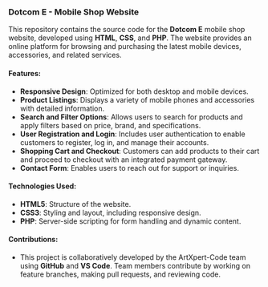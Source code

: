 ### Dotcom E - Mobile Shop Website

This repository contains the source code for the **Dotcom E** mobile shop website, developed using **HTML**, **CSS**, and **PHP**. The website provides an online platform for browsing and purchasing the latest mobile devices, accessories, and related services.

#### Features:
- **Responsive Design**: Optimized for both desktop and mobile devices.
- **Product Listings**: Displays a variety of mobile phones and accessories with detailed information.
- **Search and Filter Options**: Allows users to search for products and apply filters based on price, brand, and specifications.
- **User Registration and Login**: Includes user authentication to enable customers to register, log in, and manage their accounts.
- **Shopping Cart and Checkout**: Customers can add products to their cart and proceed to checkout with an integrated payment gateway.
- **Contact Form**: Enables users to reach out for support or inquiries.
  
#### Technologies Used:
- **HTML5**: Structure of the website.
- **CSS3**: Styling and layout, including responsive design.
- **PHP**: Server-side scripting for form handling and dynamic content.

#### Contributions:
- This project is collaboratively developed by the ArtXpert-Code team using **GitHub** and **VS Code**. Team members contribute by working on feature branches, making pull requests, and reviewing code.
